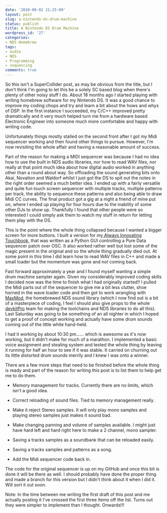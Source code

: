 ```yaml
---
date: '2010-09-02 21:25:09'
layout: post
slug: a-nintendo-ds-drum-machine
status: publish
title: A Nintendo DS Drum Machine
wordpress_id: '27'
categories:
- NDS Homebrew
tags:
- audio
- NDS
- Programming
- sequencing
comments: true
---
```


So this isn't a SuperCollider post, as may be obvious from the title, but I don't think I'm going to let this be a solely SC based blog when there's plenty of other noisy stuff I do. About 18 months ago I started playing with writing homebrew software for my Nintendo DS. It was a good chance to improve my coding chops and try and learn a bit about the hows and whys of DSP. In the first instance I succeeded, my C/C++ improved pretty dramatically and it very much helped turn me from a hardware based Electronic Engineer into someone much more comfortable and happy with writing code.

Unfortunately things mostly stalled on the second front after I got my Midi sequencer working and then found other things to pursue. However, I'm now revisiting the whole affair and having a reasonable amount of success.



Part of the reason for making a MIDI sequencer was because I had no idea how to use the built in NDS audio libraries, nor how to read WAV files, nor really at that point much idea about how digital audio worked in anything other than a round about way. So offloading the sound generating bits onto Akai, Novation and Waldorf whilst I just got the DS to spit out the notes in the right order seemed a much better idea. I ended up with a fairly versatile and quite fun touch screen sequencer with multiple tracks, multiple patterns per track, the ability to sequence these patterns and also being able to draw Midi CC curves. The final product got a gig at a night a friend of mine put on, where I ended up playing for four hours due to the inability of some other DJs to show up. Thankfully I found that other people were so interested I could simply ask them to watch my stuff in return for letting them play with the DS.

This is the point where the whole thing collapsed because I wanted a bigger screen for more buttons. I built a version for my[ Always Innovating Touchbook](http://www.alwaysinnovating.com/touchbook/), that was written as a Python GUI controlling a Pure Data sequencer patch over OSC. It also worked rather well but lost some of the magic present in the original and so the whole thing gradually died out. At some point in this time I did learn how to read WAV files in C++ and made a small loader but the momentum was gone and not coming back.

Fast forward approximately a year and I found myself wanting a simple drum machine sampler again. Given my considerably improved coding skills I decided now was the time to finish what I had originally started!! I pulled the Midi parts out of the sequencer to give me a bit less clutter, shoe horned in the wave loader code and then got to work wrangling with [MaxMod](http://maxmod.org/), the homebrewed NDS sound library (which I now find out is a bit of a masterpiece of coding, I feel I should also give props to the whole [devkitPro](http://devkitpro.org/) team for making the toolchains and NDS libraries to do all this). Last Saturday was going to be something of an all nighter in which I hoped to get a proof of concept working and actually have some drum sounds coming out of the little white hand-held.

I had it working by about 10:30 pm...... which is awesome as it's now working, but it didn't make for much of a marathon. I implemented a basic voice assignment and stealing system and tested the whole thing by leaving it running for half an hour to see if it was stable. It carried on churning out its little distorted drum sounds merrily and I knew I was onto a winner.

There are a few more steps that need to be finished before the whole thing is ready and part of the reason for writing this post is to list them to help get me to do them.



	
  * Memory management for tracks. Currently there are no limits, which isn't a good idea.

	
  * Correct reloading of sound files. Tied to memory management really.

	
  * Make it reject Stereo samples. It will only play mono samples and playing stereo samples just makes it sound bad.

	
  * Make changing panning and volume of samples available. I might just have hard left and hard right here to make a 2 channel, mono sampler.

	
  * Saving a tracks samples as a soundbank that can be reloaded easily.

	
  * Saving a tracks samples and patterns as a song.

	
  * Add the Midi sequencer code back in.


The code for the original sequencer is up on my GitHub and once this bit is done it will be there as well. I should probably have done the proper thing and made a branch for this version but I didn't think about it when I did it. Will sort it out soon.

Note: In the time between me writing the first draft of this post and me actually posting it I've crossed the first three items off the list. Turns out they were simpler to implement than I thought. Onwards!!!
